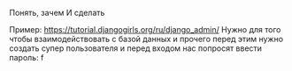 Понять, зачем
И сделать

Пример:
https://tutorial.djangogirls.org/ru/django_admin/
 Нужно для того чтобы взаимодействовать с базой данных и прочего
 перед этим нужно создать супер пользователя и перед входом нас попросят ввести пароль:
  f